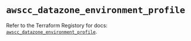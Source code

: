 # `awscc_datazone_environment_profile`

Refer to the Terraform Registory for docs: [`awscc_datazone_environment_profile`](https://registry.terraform.io/providers/hashicorp/awscc/0.70.0/docs/resources/datazone_environment_profile).

